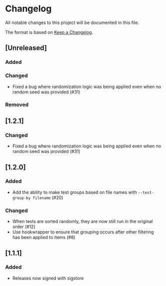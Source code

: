 # Changelog

All notable changes to this project will be documented in this file.

The format is based on [Keep a Changelog](https://keepachangelog.com/en/1.1.0/).

## [Unreleased]

### Added

### Changed
- Fixed a bug where randomization logic was being applied even when no random seed was provided (#31)

### Removed

## [1.2.1]

### Changed
- Fixed a bug where randomization logic was being applied even when no random seed was provided (#31)

## [1.2.0]

### Added
- Add the ability to make test groups based on file names with `--test-group-by filename` (#20)

### Changed

- When tests are sorted randomly, they are now still run in the original order (#12)
- Use hookwrapper to ensure that grouping occurs after other filtering has been applied to items (#8)

## [1.1.1]

### Added
- Releases now signed with sigstore